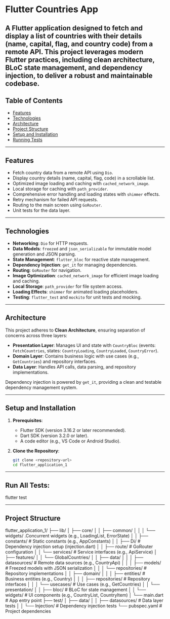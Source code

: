 # Flutter Countries App

A Flutter application designed to fetch and display a list of countries with their details (name, capital, flag, and country code) from a remote API. This project leverages modern Flutter practices, including clean architecture, BLoC state management, and dependency injection, to deliver a robust and maintainable codebase.
----------------------------------------------------------------
## Table of Contents
- [Features](#features)
- [Technologies](#technologies)
- [Architecture](#architecture)
- [Project Structure](#project-structure)
- [Setup and Installation](#setup-and-installation)
- [Running Tests](#running-tests)


----------------------------------------------------------------
## Features
- Fetch country data from a remote API using `Dio`.
- Display country details (name, capital, flag, code) in a scrollable list.
- Optimized image loading and caching with `cached_network_image`.
- Local storage for caching with `path_provider`.
- Comprehensive error handling and loading states with `shimmer` effects.
- Retry mechanism for failed API requests.
- Routing to the main screen using `GoRouter`.
- Unit tests for the data layer.
-----------------------------------------------------------------
## Technologies
- **Networking**: `Dio` for HTTP requests.
- **Data Models**: `freezed` and `json_serializable` for immutable model generation and JSON parsing.
- **State Management**: `flutter_bloc` for reactive state management.
- **Dependency Injection**: `get_it` for managing dependencies.
- **Routing**: `GoRouter` for navigation.
- **Image Optimization**: `cached_network_image` for efficient image loading and caching.
- **Local Storage**: `path_provider` for file system access.
- **Loading Effects**: `shimmer` for animated loading placeholders.
- **Testing**: `flutter_test` and `mockito` for unit tests and mocking.
------------------------------------------------------------------
## Architecture
This project adheres to **Clean Architecture**, ensuring separation of concerns across three layers:
- **Presentation Layer**: Manages UI and state with `CountryBloc` (events: `FetchCountries`, states: `CountryLoading`, `CountryLoaded`, `CountryError`).
- **Domain Layer**: Contains business logic with use cases (e.g., `GetCountries`) and repository interfaces.
- **Data Layer**: Handles API calls, data parsing, and repository implementations.

Dependency injection is powered by `get_it`, providing a clean and testable dependency management system.

----------------------------------------------------------
## Setup and Installation
1. **Prerequisites**:
   - Flutter SDK (version 3.16.2 or later recommended).
   - Dart SDK (version 3.2.0 or later).
   - A code editor (e.g., VS Code or Android Studio).

2. **Clone the Repository**:
   ```bash
   git clone <repository-url>
   cd flutter_application_1

-----------------------------------------------------------
## Run All Tests:
flutter test

-----------------------------------------------------------
## Project Structure

flutter_application_1/
├── lib/
│   ├── core/
│   │   ├── common/
│   │   │   └── widgets/             .Concurrent widgets (e.g., LoadingList, ErrorState)
│   │   ├── constants/                # Static constants (e.g., AppConstants)
│   │   ├── Di/                       # Dependency injection setup (injection.dart)
│   │   ├── route/                    # GoRouter configuration
│   │   └── services/                 # Service interfaces (e.g., ApiService)
│   ├── features/
│   │   └── GlobalCountries/
│   │       ├── data/
│   │       │   ├── datasources/      # Remote data sources (e.g., CountryApi)
│   │       │   ├── models/           # Freezed models with JSON serialization
│   │       │   └── repositories/     # Repository implementations
│   │       ├── domain/
│   │       │   ├── entities/         # Business entities (e.g., Country)
│   │       │   ├── repositories/     # Repository interfaces
│   │       │   └── usecases/         # Use cases (e.g., GetCountries)
│   │       └── presentation/
│   │           ├── bloc/             # BLoC for state management
│   │           └── widgets/          # UI components (e.g., CountryList, CountryItem)
│   └── main.dart                     # App entry point
├── test/
│   ├── data/
│   │   ├── datasources/              # Data layer tests
│   │   └── Injection/                # Dependency injection tests
└── pubspec.yaml                      # Project dependencies